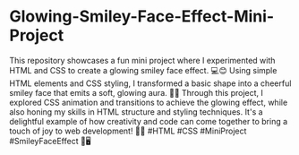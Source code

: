# Glowing-Smiley-Face-Effect-Mini-Project

This repository showcases a fun mini project where I experimented with HTML and CSS to create a glowing smiley face effect. 💻😊 Using simple HTML elements and CSS styling, I transformed a basic shape into a cheerful smiley face that emits a soft, glowing aura. 🌟💡 Through this project, I explored CSS animation and transitions to achieve the glowing effect, while also honing my skills in HTML structure and styling techniques. It's a delightful example of how creativity and code can come together to bring a touch of joy to web development! 💫🎨 #HTML #CSS #MiniProject #SmileyFaceEffect 🌈🖥️
